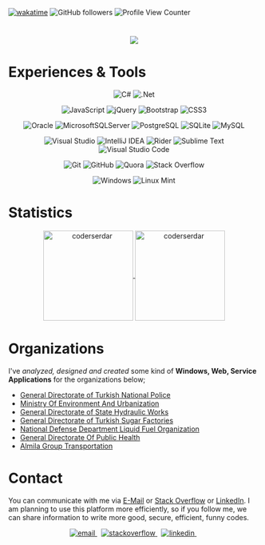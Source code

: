 [![wakatime](https://wakatime.com/badge/user/5e5e2302-4feb-4aa0-be3d-f976ea06173d.svg)](https://wakatime.com/@5e5e2302-4feb-4aa0-be3d-f976ea06173d) ![GitHub followers](https://img.shields.io/github/followers/coderserdar?style=social) ![Profile View Counter](https://komarev.com/ghpvc/?username=coderserdar)
<!-- <a href="https://stackoverflow.com/users/17190208/serdar-gul" target="_blank">
<img alt="StackOverflow"
src="https://stackoverflow-badge.vercel.app/?userID=17190208" />
</a> -->

<h1 align="center">
  <a href="https://git.io/typing-svg">
    <img src="https://readme-typing-svg.herokuapp.com/?lines=Hi+everybody,+👋👋;I+am+Serdar&center=true&size=25">
  </a>
</h1>

# Experiences & Tools

<div align="center">

![C#](https://img.shields.io/badge/c%23-%23239120.svg?style=social&logo=c-sharp&logoColor=red&logoWidth=40) ![.Net](https://img.shields.io/badge/.NET-5C2D91?style=social&logo=.net&logoColor=red&logoWidth=40) 

![JavaScript](https://img.shields.io/badge/javascript-%23323330.svg?style=social&logo=javascript&logoColor=red&logoWidth=40) ![jQuery](https://img.shields.io/badge/jquery-%230769AD.svg?style=social&logo=jquery&logoColor=red&logoWidth=40) ![Bootstrap](https://img.shields.io/badge/bootstrap-%23563D7C.svg?style=social&logo=bootstrap&logoColor=red&logoWidth=40) ![CSS3](https://img.shields.io/badge/css3-%231572B6.svg?style=social&logo=css3&logoColor=red&logoWidth=40) 

![Oracle](https://img.shields.io/badge/Oracle-F80000?style=social&logo=oracle&logoColor=red&logoWidth=40) 
![MicrosoftSQLServer](https://img.shields.io/badge/Microsoft%20SQL%20Server-CC2927?style=social&logo=microsoft%20sql%20server&logoColor=red&logoWidth=40) ![PostgreSQL](https://img.shields.io/badge/postgresql-%23316192.svg?style=social&logo=postgresql&logoColor=red&logoWidth=40) ![SQLite](https://img.shields.io/badge/sqlite-%2307405e.svg?style=social&logo=sqlite&logoColor=red&logoWidth=40) ![MySQL](https://img.shields.io/badge/mysql-%2300f.svg?style=social&logo=mysql&logoColor=red&logoWidth=40)

![Visual Studio](https://img.shields.io/badge/Visual%20Studio-5C2D91.svg?style=social&logo=visual-studio&logoColor=red&logoWidth=40) ![IntelliJ IDEA](https://img.shields.io/badge/IntelliJIDEA-000000.svg?style=social&logo=intellij-idea&logoColor=red&logoWidth=40) ![Rider](https://img.shields.io/badge/Rider-000000.svg?style=social&logo=Rider&logoColor=red&logoWidth=40&color=black&labelColor=crimson) ![Sublime Text](https://img.shields.io/badge/sublime_text-%23575757.svg?style=social&logo=sublime-text&logoColor=red&logoWidth=40) ![Visual Studio Code](https://img.shields.io/badge/Visual%20Studio%20Code-0078d7.svg?style=social&logo=visual-studio-code&logoColor=red&logoWidth=40)

![Git](https://img.shields.io/badge/git-%23F05033.svg?style=social&logo=git&logoColor=red&logoWidth=40) ![GitHub](https://img.shields.io/badge/github-%23121011.svg?style=social&logo=github&logoColor=red&logoWidth=40) ![Quora](https://img.shields.io/badge/Quora-%23B92B27.svg?style=social&logo=Quora&logoColor=red&logoWidth=40) ![Stack Overflow](https://img.shields.io/badge/-Stackoverflow-FE7A16?style=social&logo=stack-overflow&logoColor=red&logoWidth=40)

![Windows](https://img.shields.io/badge/Windows-0078D6?style=social&logo=windows&logoColor=red&logoWidth=40) ![Linux Mint](https://img.shields.io/badge/Linux%20Mint-87CF3E?style=social&logo=Linux%20Mint&logoColor=red&logoWidth=40)

</div>

# Statistics

<p align="center">
	<a href="https://github.com/coderserdar">
		  <img height="180em" align="center" src="https://github-readme-stats.vercel.app/api?username=coderserdar&show_icons=true&locale=en&theme=dark&include_all_commits=true&count_private=true" alt="coderserdar"/>
		  <img height="180em" align="center" src="https://github-readme-stats.vercel.app/api/top-langs?username=coderserdar&show_icons=true&locale=en&layout=compact&langs_count=8&theme=dark" alt="coderserdar"/>
	</a>
</p>

# Organizations

I've *analyzed, designed and created* some kind of **Windows, Web, Service Applications** for the organizations below;

- [General Directorate of Turkish National Police](https://www.egm.gov.tr/)
- [Ministry Of Environment And Urbanization](https://csb.gov.tr/)
- [General Directorate of State Hydraulic Works](https://www.dsi.gov.tr/)
- [General Directorate of Turkish Sugar Factories](https://www.turkseker.gov.tr/)
- [National Defense Department Liquid Fuel Organization](https://www.ant.gov.tr/)
- [General Directorate Of Public Health](https://hsgm.saglik.gov.tr/tr/)
- [Almila Group Transportation](https://www.almilagrup.com.tr/)
   
# Contact

You can communicate with me via 
[E-Mail](mailto:serdargul@outlook.com) or [Stack Overflow](https://stackoverflow.com/users/17190208/serdar-gul) or [LinkedIn](https://www.linkedin.com/in/serdar-g%C3%BCl-ba5352126/). I am planning to use this platform more efficiently, so if you follow me, we can share information to write more good, secure, efficient, funny codes.

<p align="center">

<a href="mailto:serdargul@outlook.com" target="_blank">
<img src=https://img.shields.io/badge/Microsoft_Outlook-0078D4?style=for-the-badge&logo=microsoft-outlook&logoColor=white alt=email style="margin-bottom: 5px;" />
</a> &nbsp;
  
<a href="https://stackoverflow.com/users/17190208/serdar-gul" target="_blank">
<img src=https://img.shields.io/badge/-Stackoverflow-FE7A16?style=for-the-badge&logo=stack-overflow&logoColor=white alt=stackoverflow style="margin-bottom: 5px;" />
</a> &nbsp;

<a href="https://www.linkedin.com/in/serdar-g%C3%BCl-ba5352126/" target="_blank">
<img src=https://img.shields.io/badge/linkedin-%230077B5.svg?style=for-the-badge&logo=linkedin&logoColor=white alt=linkedin style="margin-bottom: 5px;" />
</a> &nbsp;

</p>
